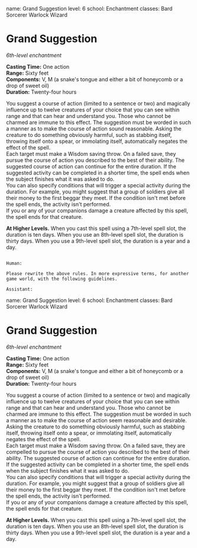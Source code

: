 name: Grand Suggestion
level: 6
school: Enchantment
classes: Bard
         Sorcerer
         Warlock
         Wizard

# Grand Suggestion 
_6th-level enchantment_ 

**Casting Time:** One action    
**Range:** Sixty feet    
**Components:** V, M (a snake's tongue and either a bit of honeycomb or a drop of sweet oil)    
**Duration:** Twenty-four hours 

You suggest a course of action (limited to a sentence or two) and magically influence up to twelve creatures of your choice that you can see within range and that can hear and understand you. Those who cannot be charmed are immune to this effect. The suggestion must be worded in such a manner as to make the course of action sound reasonable. Asking the creature to do something obviously harmful, such as stabbing itself, throwing itself onto a spear, or immolating itself, automatically negates the effect of the spell.    
Each target must make a Wisdom saving throw. On a failed save, they pursue the course of action you described to the best of their ability. The suggested course of action can continue for the entire duration. If the suggested activity can be completed in a shorter time, the spell ends when the subject finishes what it was asked to do.    
You can also specify conditions that will trigger a special activity during the duration. For example, you might suggest that a group of soldiers give all their money to the first beggar they meet. If the condition isn't met before the spell ends, the activity isn't performed.    
If you or any of your companions damage a creature affected by this spell, the spell ends for that creature. 

**At Higher Levels.** When you cast this spell using a 7th-level spell slot, the duration is ten days. When you use an 8th-level spell slot, the duration is thirty days. When you use a 9th-level spell slot, the duration is a year and a day. 
```

Human:

Please rewrite the above rules. In more expressive terms, for another game world, with the following guidelines.

Assistant:
```
name: Grand Suggestion
level: 6
school: Enchantment
classes: Bard
         Sorcerer
         Warlock
         Wizard

# Grand Suggestion 
_6th-level enchantment_ 

**Casting Time:** One action    
**Range:** Sixty feet    
**Components:** V, M (a snake's tongue and either a bit of honeycomb or a drop of sweet oil)    
**Duration:** Twenty-four hours 

You suggest a course of action (limited to a sentence or two) and magically influence up to twelve creatures of your choice that you can see within range and that can hear and understand you. Those who cannot be charmed are immune to this effect. The suggestion must be worded in such a manner as to make the course of action seem reasonable and desirable. Asking the creature to do something obviously harmful, such as stabbing itself, throwing itself onto a spear, or immolating itself, automatically negates the effect of the spell.    
Each target must make a Wisdom saving throw. On a failed save, they are compelled to pursue the course of action you described to the best of their ability. The suggested course of action can continue for the entire duration. If the suggested activity can be completed in a shorter time, the spell ends when the subject finishes what it was asked to do.    
You can also specify conditions that will trigger a special activity during the duration. For example, you might suggest that a group of soldiers give all their money to the first beggar they meet. If the condition isn't met before the spell ends, the activity isn't performed.    
If you or any of your companions damage a creature affected by this spell, the spell ends for that creature. 

**At Higher Levels.** When you cast this spell using a 7th-level spell slot, the duration is ten days. When you use an 8th-level spell slot, the duration is thirty days. When you use a 9th-level spell slot, the duration is a year and a day. 
